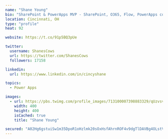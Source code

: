 ```yaml
---
name: "Shane Young"
bio: "SharePoint & PowerApps MVP - SharePoint, O365, Flow, PowerApps consulting? @PowerApps911 | Pure Snark? You found it."
location: Cincinnati, OH
type: "profile"
heat: 92

website: https://t.co/91p5BQ3pUe

twitter:
  username: ShanesCows
  url: https://twitter.com/ShanesCows
  followers: 17158

linkedin:
  url: https://www.linkedin.com/in/cincyshane

topics:
  - Power Apps

images:
  - url: https://pbs.twimg.com/profile_images/713100007398883329/qUzvsvQ3_400x400.jpg
    width: 400
    height: 400
    isCached: true
    title: "Shane Young"

secured: "A02Hg6gstuiSw1m35DpoR1oHzlmk20sOxHsfAhrnROF4v9dgTlDAVBg4OLstV20wWaBqyBX0P4E/OWWsibMgxUlCvf9aNvZ4om9v1BQ9RM6LYcDZBL+a/Z8PMCtuqD4FJPuKXmvcv3qzwQC21AILUdv5R1LifEcXISPmhgsdhyJbQ+zGivqjHXwMU9eV+/3pZMltPH5tsl5jJVauSy/lH7Q/5lVQLtg1x+P2E5tP5wUWD2Th7Doz8bbkt88I24Rceq9/LEzJ2q4MUOm7i54sMmMOAhTu6fZ9QH3V0hHhGHVn47yzt7xjG46PJP+EB//X+rWXAiCH+SYHVNc2qBpQX9ie+4kCzIeLtAP2Z6BcCmX9r22A/NQD3Li0Ijfxz0jPOP7OQOf+DvJC6stWk5GyNPXk1QGjYwOkd0MO3sIZiVk=;a1wP0K6/LBcDQ0cJp+G2Iw=="
---
```


